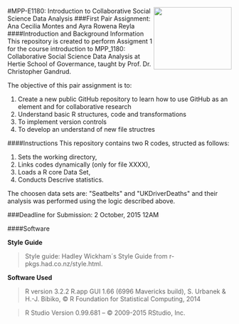 [<img src="https://www.hertie-school.org/uploads/pics/HSG_Logo_rgb_33c6f5.jpg" align="right" height="140" width ="175"/>](http://www.hertie-school.org/)

#MPP-E1180: Introduction to Collaborative Social Science Data Analysis
###First Pair Assignment: Ana Cecilia Montes and Ayra Rowena Reyla 
####Introduction and Background Information
This repository is created to perform Assigment 1 for the course introduction to MPP_1180: Collaborative Social Science Data Analysis at Hertie School of Govermance, taught by Prof. Dr. Christopher Gandrud. 

The objective of this pair assignment is to:

1. Create a new public GitHub repository to learn how to use GitHub as an element and for collaborative research
2. Understand basic R structures, code and transformations
3. To implement version controls
4. To develop an understand of new file structres

####Instructions
This repository contains two R codes, structed as follows:

1. Sets the working directory,
2. Links  codes dynamically (only for file XXXX),
3. Loads a R core Data Set, 
4. Conducts Descrive statistics.

The choosen data sets are: "Seatbelts" and "UKDriverDeaths" and their analysis was performed using the logic described above. 

###Deadline for Submission:
2 October, 2015 12AM 

####Software

**Style Guide**
>Style guide: Hadley Wickham´s Style Guide from r-pkgs.had.co.nz/style.html.

**Software Used**
>R version 3.2.2 R.app GUI 1.66 (6996 Mavericks build), S. Urbanek & H.-J. Bibiko, © R Foundation for Statistical Computing, 2014

>R Studio Version 0.99.681 – © 2009-2015 RStudio, Inc.

